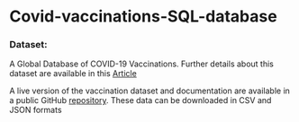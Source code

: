 # Covid-vaccinations-SQL-database
### **Dataset**:
A  Global  Database  of COVID-19  Vaccinations.  Further  details  about  this  dataset  are  available  in  this 
[Article](https://www.nature.com/articles/s41562-021-01122-8)

A  live  version  of  the  vaccination  dataset  and  documentation  are  available  in  a  public  GitHub 
[repository](https://github.com/owid/covid-19-data/tree/master/public/data/vaccinations). These 
data can be downloaded in CSV and JSON formats
